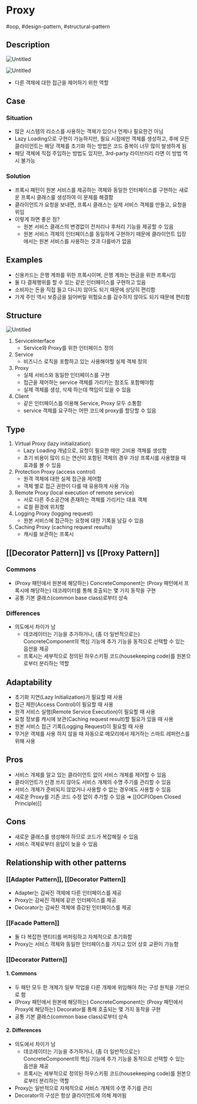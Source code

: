 # Proxy

#oop, #design-pattern, #structural-pattern

## Description

![Untitled](../../../../_assets/oop/Untitled%2040.png)

![Untitled](../../../../_assets/oop/Untitled%2041.png)

- 다른 객체에 대한 접근을 제어하기 위한 역할

## Case

### Situation

- 많은 시스템의 리소스를 사용하는 객체가 있으나 언제나 필요한건 아님
- Lazy Loading으로 구현이 가능하지만, 필요 시점에만 객체를 생성하고, 후에 모든 클라이언트는 해당 객체를 초기화 하는 방법은 코드 중복이 너무 많이 발생하게 됨
- 해당 객체에 직접 주입하는 방법도 있지만, 3rd-party 라이브러리 라면 이 방법 역시 불가능

### Solution

- 프록시 패턴이 원본 서비스를 제공하는 객체와 동일한 인터페이스를 구현하는 새로운 프록시 클래스를 생성하여 이 문제를 해결함
- 클라이언트가 요청을 보내면, 프록시 클래스는 실제 서비스 객체를 만들고, 요청을 위임
- 이렇게 하면 좋은 점?
  - 원본 서비스 클래스의 변경없이 전처리나 후처리 기능을 제공할 수 있음
  - 원본 서비스 객체의 인터페이스를 동일하게 구현하기 때문에 클라이언트 입장에서는 원본 서비스를 사용하는 것과 다를바가 없음

## Examples

- 신용카드는 은행 계좌를 위한 프록시이며, 은행 계좌는 현금을 위한 프록시임
- 둘 다 결제행위를 할 수 있는 같은 인터페이스를 구현하고 있음
- 소비자는 돈을 직접 들고 다니지 않아도 되기 때문에 상당히 편리함
- 가게 주인 역시 보증금을 잃어버릴 위험요소를 감수하지 않아도 되기 때문에 편리함

## Structure

![Untitled](../../../../_assets/oop/Untitled%2042.png)

1. ServiceInterface
    - Service와 Proxy를 위한 인터페이스 정의
2. Service
    - 비즈니스 로직을 포함하고 있는 사용해야할 실제 객체 정의
3. Proxy
    - 실제 서비스와 동일한 인터페이스를 구현
    - 접근을 제어하는 service 객체를 가리키는 참조도 포함해야함
    - 실제 객체를 생성, 삭제 하는데 책임이 있을 수 있음
4. Client
    - 같은 인터페이스를 이용해 Service, Proxy 모두 소통함
    - service 객체를 요구하는 어떤 코드에 proxy를 할당할 수 있음

## Type

1. Virtual Proxy (lazy initialization)
   - Lazy Loading 개념으로, 요청이 필요한 때만 고비용 객체를 생성함
   - 초기 비용이 많이 드는 연산이 포함된 객체의 경우 가상 프록시를 사용했을 때 효과를 볼 수 있음
2. Protection Proxy (access control)
   - 원격 객체에 대한 실제 접근을 제어함
   - 객체 별로 접근 권한이 다를 때 유용하게 사용 가능
3. Remote Proxy (local execution of remote service)
   - 서로 다른 주소공간에 존재하는 객체를 가리키는 대표 객체
   - 로컬 환경에 위치함
4. Logging Proxy (logging request)
   - 원본 서비스에 접근하는 요청에 대한 기록을 남길 수 있음
5. Caching Proxy (caching request results)
   - 캐시를 보관하는 프록시

## [[Decorator Pattern]] vs [[Proxy Pattern]]

### Commons

- (Proxy 패턴에서 원본에 해당하는) ConcreteComponent는 (Proxy 패턴에서 프록시에 해당하는) 데코레이터를 통해 호출되는 몇 가지 동작을 구현
- 공통 기본 클래스(common base class)로부터 상속

### Differences

- 의도에서 차이가 남
  - 데코레이터는 기능을 추가하거나, (좀 더 일반적으로는) ConcreteComponent의 핵심 기능에 추가 기능을 동적으로 선택할 수 있는 옵션을 제공
  - 프록시는 세부적으로 정의된 하우스키핑 코드(housekeeping code)를 원본으로부터 분리하는 역할

## Adaptability

- 초기화 지연(Lazy Initialization)가 필요할 때 사용
- 접근 제한(Access Control)이 필요할 때 사용
- 원격 서비스 실행(Remote Service Execution)이 필요할 때 사용
- 요청 정보를 캐시에 보관(Caching request result)할 필요가 있을 때 사용
- 원본 서비스 접근 기록(Logging Request)이 필요할 때 사용
- 무거운 객체를 사용 하지 않을 때 자동으로 메모리에서 제거하는 스마트 레퍼런스를 위해 사용

## Pros

- 서비스 개체를 알고 있는 클라이언트 없이 서비스 개체를 제어할 수 있음
- 클라이언트가 신경 쓰지 않아도 서비스 개체의 수명 주기를 관리할 수 있음
- 서비스 개체가 준비되지 않았거나 사용할 수 없는 경우에도 사용할 수 있음
- 새로운 Proxy를 기존 코드 수정 없이 추가할 수 있음 ⇒ [[OCP(Open Closed Principle)]]

## Cons

- 새로운 클래스를 생성해야 하므로 코드가 복잡해질 수 있음
- 서비스 객체로부터 응답이 늦을 수 있음

## Relationship with other patterns

### [[Adapter Pattern]], [[Decorator Pattern]]

- Adapter는 감싸진 객체에 다른 인터페이스를 제공
- Proxy는 감싸진 객체에 같은 인터페이스를 제공
- Decorator는 감싸진 객체에 증강된 인터페이스를 제공

### [[Facade Pattern]]

- 둘 다 복잡한 엔티티를 버퍼링하고 자체적으로 초기화함
- Proxy는 서비스 객체와 동일한 인터페이스를 가지고 있어 상호 교환이 가능함

### [[Decorator Pattern]]

#### 1. Commons

- 두 패턴 모두 한 개체가 일부 작업을 다른 개체에 위임해야 하는 구성 원칙을 기반으로 함
- (Proxy 패턴에서 원본에 해당하는) ConcreteComponent는 (Proxy 패턴에서 Proxy에 해당하는) Decorator를 통해 호출되는 몇 가지 동작을 구현
- 공통 기본 클래스(common base class)로부터 상속

#### 2. Differences

- 의도에서 차이가 남
  - 데코레이터는 기능을 추가하거나, (좀 더 일반적으로는) ConcreteComponent의 핵심 기능에 추가 기능을 동적으로 선택할 수 있는 옵션을 제공
  - 프록시는 세부적으로 정의된 하우스키핑 코드(housekeeping code)를 원본으로부터 분리하는 역할
- Proxy는 일반적으로 자체적으로 서비스 개체의 수명 주기를 관리
- Decorator의 구성은 항상 클라이언트에 의해 제어됨
